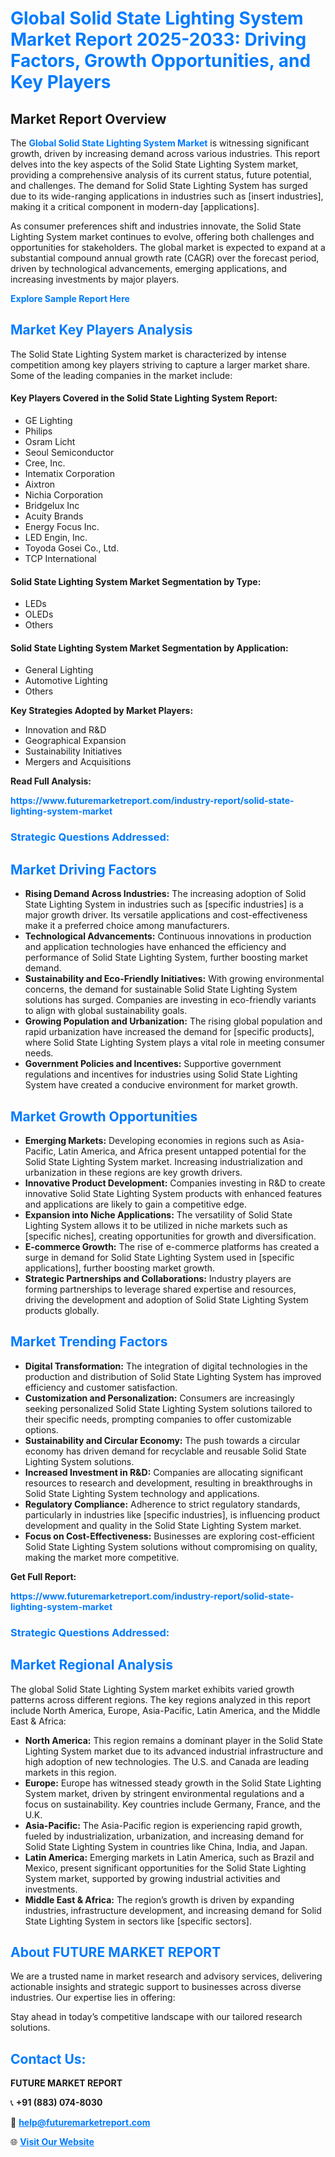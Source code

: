 <h1 style="color: #007BFF;">Global Solid State Lighting System Market Report 2025-2033: Driving Factors, Growth Opportunities, and Key Players</h1>

<section id="overview">
<h2>Market Report Overview</h2>
<p>The <a href="https://www.futuremarketreport.com/industry-report/solid-state-lighting-system-market" style="color: #007BFF; text-decoration: none;"><strong>Global Solid State Lighting System Market</strong></a> is witnessing significant growth, driven by increasing demand across various industries. This report delves into the key aspects of the Solid State Lighting System market, providing a comprehensive analysis of its current status, future potential, and challenges. The demand for Solid State Lighting System has surged due to its wide-ranging applications in industries such as [insert industries], making it a critical component in modern-day [applications].</p>
<p>As consumer preferences shift and industries innovate, the Solid State Lighting System market continues to evolve, offering both challenges and opportunities for stakeholders. The global market is expected to expand at a substantial compound annual growth rate (CAGR) over the forecast period, driven by technological advancements, emerging applications, and increasing investments by major players.</p>
</section>

<section id="overview">
<p><a href="https://www.futuremarketreport.com/request-sample/reportId=41634" style="color: #007BFF; text-decoration: none;"><strong>Explore Sample Report Here</strong></a></p>
</section>

<section id="key-players">
<h2 style="color: #007BFF;">Market Key Players Analysis</h2>
<p>The Solid State Lighting System market is characterized by intense competition among key players striving to capture a larger market share. Some of the leading companies in the market include:</p>
<h4>Key Players Covered in the Solid State Lighting System Report:</h4>
<ul><li>GE Lighting</li><li>Philips</li><li>Osram Licht</li><li>Seoul Semiconductor</li><li>Cree, Inc.</li><li>Intematix Corporation</li><li>Aixtron</li><li>Nichia Corporation</li><li>Bridgelux Inc</li><li>Acuity Brands</li><li>Energy Focus Inc.</li><li>LED Engin, Inc.</li><li>Toyoda Gosei Co., Ltd.</li><li>TCP International</li></ul>
<h4>Solid State Lighting System Market Segmentation by Type:</h4>
<ul><li>LEDs</li><li>OLEDs</li><li>Others</li></ul>

<h4>Solid State Lighting System Market Segmentation by Application:</h4>
<ul><li>General Lighting</li><li>Automotive Lighting</li><li>Others</li></ul>
<p><strong>Key Strategies Adopted by Market Players:</strong></p>
<ul>
<li>Innovation and R&D</li>
<li>Geographical Expansion</li>
<li>Sustainability Initiatives</li>
<li>Mergers and Acquisitions</li>
</ul>
</section>

<section>
<p><strong>Read Full Analysis: </strong></p><a href="https://www.futuremarketreport.com/industry-report/solid-state-lighting-system-market" style="color: #007BFF; text-decoration: none;"><strong>https://www.futuremarketreport.com/industry-report/solid-state-lighting-system-market</strong></a>
<h3 style="color: #007BFF;">Strategic Questions Addressed:</h3>
</section>

<section id="driving-factors">
<h2 style="color: #007BFF;">Market Driving Factors</h2>
<ul>
<li><strong>Rising Demand Across Industries:</strong> The increasing adoption of Solid State Lighting System in industries such as [specific industries] is a major growth driver. Its versatile applications and cost-effectiveness make it a preferred choice among manufacturers.</li>
<li><strong>Technological Advancements:</strong> Continuous innovations in production and application technologies have enhanced the efficiency and performance of Solid State Lighting System, further boosting market demand.</li>
<li><strong>Sustainability and Eco-Friendly Initiatives:</strong> With growing environmental concerns, the demand for sustainable Solid State Lighting System solutions has surged. Companies are investing in eco-friendly variants to align with global sustainability goals.</li>
<li><strong>Growing Population and Urbanization:</strong> The rising global population and rapid urbanization have increased the demand for [specific products], where Solid State Lighting System plays a vital role in meeting consumer needs.</li>
<li><strong>Government Policies and Incentives:</strong> Supportive government regulations and incentives for industries using Solid State Lighting System have created a conducive environment for market growth.</li>
</ul>
</section>

<section id="growth-opportunities">
<h2 style="color: #007BFF;">Market Growth Opportunities</h2>
<ul>
<li><strong>Emerging Markets:</strong> Developing economies in regions such as Asia-Pacific, Latin America, and Africa present untapped potential for the Solid State Lighting System market. Increasing industrialization and urbanization in these regions are key growth drivers.</li>
<li><strong>Innovative Product Development:</strong> Companies investing in R&D to create innovative Solid State Lighting System products with enhanced features and applications are likely to gain a competitive edge.</li>
<li><strong>Expansion into Niche Applications:</strong> The versatility of Solid State Lighting System allows it to be utilized in niche markets such as [specific niches], creating opportunities for growth and diversification.</li>
<li><strong>E-commerce Growth:</strong> The rise of e-commerce platforms has created a surge in demand for Solid State Lighting System used in [specific applications], further boosting market growth.</li>
<li><strong>Strategic Partnerships and Collaborations:</strong> Industry players are forming partnerships to leverage shared expertise and resources, driving the development and adoption of Solid State Lighting System products globally.</li>
</ul>
</section>

<section id="trending-factors">
<h2 style="color: #007BFF;">Market Trending Factors</h2>
<ul>
<li><strong>Digital Transformation:</strong> The integration of digital technologies in the production and distribution of Solid State Lighting System has improved efficiency and customer satisfaction.</li>
<li><strong>Customization and Personalization:</strong> Consumers are increasingly seeking personalized Solid State Lighting System solutions tailored to their specific needs, prompting companies to offer customizable options.</li>
<li><strong>Sustainability and Circular Economy:</strong> The push towards a circular economy has driven demand for recyclable and reusable Solid State Lighting System solutions.</li>
<li><strong>Increased Investment in R&D:</strong> Companies are allocating significant resources to research and development, resulting in breakthroughs in Solid State Lighting System technology and applications.</li>
<li><strong>Regulatory Compliance:</strong> Adherence to strict regulatory standards, particularly in industries like [specific industries], is influencing product development and quality in the Solid State Lighting System market.</li>
<li><strong>Focus on Cost-Effectiveness:</strong> Businesses are exploring cost-efficient Solid State Lighting System solutions without compromising on quality, making the market more competitive.</li>
</ul>
</section>

<section>
<p><strong>Get Full Report: </strong></p><a href="https://www.futuremarketreport.com/industry-report/solid-state-lighting-system-market" style="color: #007BFF; text-decoration: none;"><strong>https://www.futuremarketreport.com/industry-report/solid-state-lighting-system-market</strong></a>
<h3 style="color: #007BFF;">Strategic Questions Addressed:</h3>
</section>


<section id="regional-analysis">
<h2 style="color: #007BFF;">Market Regional Analysis</h2>
<p>The global Solid State Lighting System market exhibits varied growth patterns across different regions. The key regions analyzed in this report include North America, Europe, Asia-Pacific, Latin America, and the Middle East & Africa:</p>
<ul>
<li><strong>North America:</strong> This region remains a dominant player in the Solid State Lighting System market due to its advanced industrial infrastructure and high adoption of new technologies. The U.S. and Canada are leading markets in this region.</li>
<li><strong>Europe:</strong> Europe has witnessed steady growth in the Solid State Lighting System market, driven by stringent environmental regulations and a focus on sustainability. Key countries include Germany, France, and the U.K.</li>
<li><strong>Asia-Pacific:</strong> The Asia-Pacific region is experiencing rapid growth, fueled by industrialization, urbanization, and increasing demand for Solid State Lighting System in countries like China, India, and Japan.</li>
<li><strong>Latin America:</strong> Emerging markets in Latin America, such as Brazil and Mexico, present significant opportunities for the Solid State Lighting System market, supported by growing industrial activities and investments.</li>
<li><strong>Middle East & Africa:</strong> The region’s growth is driven by expanding industries, infrastructure development, and increasing demand for Solid State Lighting System in sectors like [specific sectors].</li>
</ul>
</section>

<footer>
<h2 style="color: #007BFF;">About FUTURE MARKET REPORT</h2>
<p>We are a trusted name in market research and advisory services, delivering actionable insights and strategic support to businesses across diverse industries. Our expertise lies in offering:</p>

<p>Stay ahead in today’s competitive landscape with our tailored research solutions.</p>

<h2 style="color: #007BFF;">Contact Us:</h2>
<p><strong>FUTURE MARKET REPORT</strong></p>
<p>📞 <strong>+91 (883) 074-8030</strong></p>
<p>📧 <strong><a href="mailto:help@futuremarketreport.com" style="color: #007BFF;">help@futuremarketreport.com</a></strong></p>
<p>🌐 <strong><a href="https://www.futuremarketreport.com/" style="color: #007BFF;">Visit Our Website</a></strong></p>
</footer>